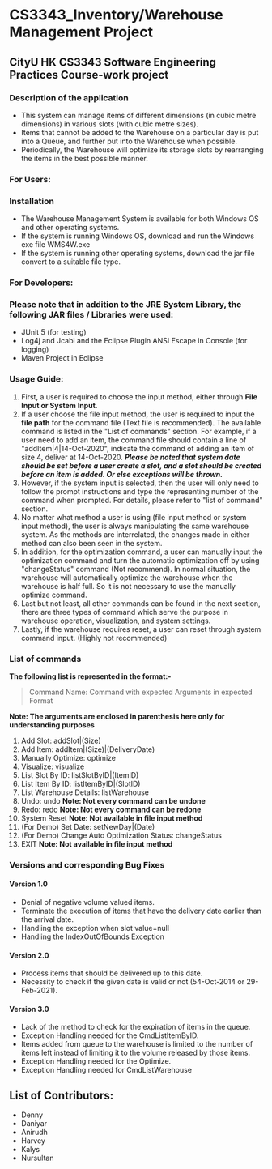 # CS3343_Inventory/Warehouse Management Project
## CityU HK CS3343 Software Engineering Practices Course-work project

### Description of the application
- This system can manage items of different dimensions (in cubic metre dimensions) in various slots (with cubic metre sizes).
- Items that cannot be added to the Warehouse on a particular day is put into a Queue, and further put into the Warehouse when possible.
- Periodically, the Warehouse will optimize its storage slots by rearranging the items in the best possible manner.

### For Users:
### Installation
- The Warehouse Management System is available for both Windows OS and other operating systems.
- If the system is running Windows OS, download and run the Windows exe file WMS4W.exe
- If the system is running other operating systems, download the jar file convert to a suitable file type.

### For Developers:
### Please note that in addition to the JRE System Library, the following JAR files / Libraries were used:
- JUnit 5 (for testing)
- Log4j and Jcabi and the Eclipse Plugin ANSI Escape in Console (for logging)
- Maven Project in Eclipse


### Usage Guide:

1. First, a user is required to choose the input method, either through **File Input or System Input**.
2. If a user choose the file input method, the user is required to input the **file path** for the command file (Text file is recommended). The available command is listed in the "List of commands" section. For example, if a user need to add an item, the command file should contain a line of "addItem|4|14-Oct-2020", indicate the command of adding an item of size 4, deliver at 14-Oct-2020.
***Please be noted that system date should be set before a user create a slot, and a slot should be created before an item is added. Or else exceptions will be thrown.***
3. However, if the system input is selected, then the user will only need to follow the prompt instructions and type the representing number of the command when prompted. For details, please refer to "list of command" section.
4. No matter what method a user is using (file input method or system input method), the user is always manipulating the same warehouse system. As the methods are interrelated, the changes made in either method can also been seen in the system.
5. In addition, for the optimization command, a user can manually input the optimization command and turn the automatic optimization off by using "changeStatus" command (Not recommend). In normal situation, the warehouse will automatically optimize the warehouse when the warehouse is half full. So it is not necessary to use the manually optimize command.
6. Last but not least, all other commands can be found in the next section, there are three types of command which serve the purpose in warehouse operation, visualization, and system settings.
7. Lastly, if the warehouse requires reset, a user can reset through system command input. (Highly not recommended)


### List of commands
**The following list is represented in the format:-**


> Command Name: Command with expected Arguments in expected Format


**Note: The arguments are enclosed in parenthesis here only for understanding purposes**
1. Add Slot: addSlot|(Size)
2. Add Item: addItem|(Size)|(DeliveryDate)
3. Manually Optimize: optimize
4. Visualize: visualize
5. List Slot By ID: listSlotByID|(ItemID)
6. List Item By ID: listItemByID|(SlotID)
7. List Warehouse Details: listWarehouse
8. Undo: undo **Note: Not every command can be undone**
9. Redo: redo **Note: Not every command can be redone**
10. System Reset **Note: Not available in file input method**
11. (For Demo) Set Date: setNewDay|(Date)
12. (For Demo) Change Auto Optimization Status: changeStatus
13. EXIT **Note: Not available in file input method**



### Versions and corresponding Bug Fixes

#### Version 1.0
- Denial of negative volume valued items.
- Terminate the execution of items that have the delivery date earlier than the arrival date.
- Handling the exception when slot value=null
- Handling the IndexOutOfBounds Exception
#### Version 2.0
- Process items that should be delivered up to this date.
- Necessity to check if the given date is valid or not (54-Oct-2014 or 29-Feb-2021).  
#### Version 3.0
- Lack of the method to check for the expiration of items in the queue.
- Exception Handling needed for the CmdListItemByID.
- Items added from queue to the warehouse is limited to the number of items left instead of limiting it to the volume released by those items.
- Exception Handling needed for the Optimize.
- Exception Handling needed for CmdListWarehouse

## List of Contributors:
- Denny
- Daniyar
- Anirudh
- Harvey
- Kalys
- Nursultan
